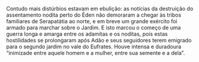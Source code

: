 ﻿Contudo mais distúrbios estavam em ebulição: as notícias da destruição do assentamento nodita perto do Éden não demoraram a chegar às tribos familiares de Serapatátia ao norte, e em breve um grande exército foi armado para marchar sobre o Jardim. E isto marcou o começo de uma guerra longa e amarga entre os adamitas e os noditas, pois estas hostilidades se prolongaram após Adão e seus seguidores terem emigrado para o segundo jardim no vale do Eufrates. Houve intensa e duradoura “inimizade entre aquele homem e a mulher, entre sua semente e a dela”.